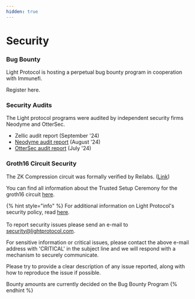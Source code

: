 ```yaml
---
hidden: true
---
```


# Security

### Bug Bounty

Light Protocol is hosting a perpetual bug bounty program in cooperation with Immunefi.

Register here.

### Security Audits

The Light protocol programs were audited by independent security firms Neodyme and OtterSec.

* Zellic audit report (September '24)
* [Neodyme audit report](https://github.com/Lightprotocol/light-protocol/blob/main/audits/neodyme\_v1\_audit.pdf) (August '24)&#x20;
* [OtterSec audit report](https://github.com/Lightprotocol/light-protocol/blob/main/audits/ottersec\_v1\_audit.pdf) (July '24)

### Groth16 Circuit Security

The ZK Compression circuit was formally verified by Reilabs. ([Link](https://github.com/Lightprotocol/light-protocol/blob/main/audits/reilabs\_circuits\_formal\_verification\_report.pdf))

You can find all information about the Trusted Setup Ceremony for the groth16 circuit [here](https://github.com/Lightprotocol/gnark-mt-setup/blob/main/README.md).



{% hint style="info" %}
For additional information on Light Protocol's security policy, read [here](https://github.com/Lightprotocol/light-protocol/blob/main/SECURITY.md). \
\
To report security issues please send an e-mail to [security@lightprotocol.com](mailto:security@lightprotocol.com).

For sensitive information or critical issues, please contact the above e-mail address with 'CRITICAL' in the subject line and we will respond with a mechanism to securely communicate.

Please try to provide a clear description of any issue reported, along with how to reproduce the issue if possible.

Bounty amounts are currently decided on the Bug Bounty Program
{% endhint %}

